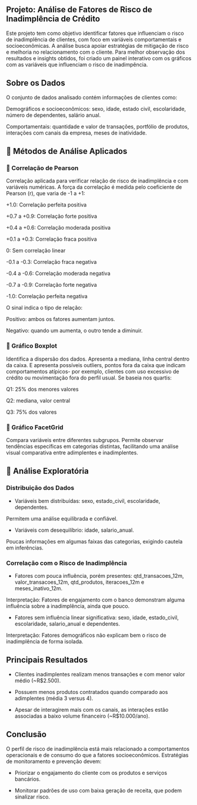 ## Projeto: Análise de Fatores de Risco de Inadimplência de Crédito

Este projeto tem como objetivo identificar fatores que influenciam o risco de inadimplência de clientes, com foco em variáveis comportamentais e socioeconômicas. A análise busca apoiar estratégias de mitigação de risco e melhoria no relacionamento com o cliente. Para melhor observação dos resultados e insights obtidos, foi criado um painel interativo com os gráficos com as variáveis que influenciam o risco de inadimpência.

## Sobre os Dados
O conjunto de dados analisado contém informações de clientes como:

Demográficos e socioeconômicos: sexo, idade, estado civil, escolaridade, número de dependentes, salário anual.

Comportamentais: quantidade e valor de transações, portfólio de produtos, interações com canais da empresa, meses de inatividade.

## 🔎 Métodos de Análise Aplicados

### 📌 Correlação de Pearson

Correlação aplicada para verificar relação de risco de inadimplência e com variáveis numéricas. A força da correlação é medida pelo coeficiente de Pearson (r), que varia de -1 a +1:

+1.0: Correlação perfeita positiva

+0.7 a +0.9: Correlação forte positiva

+0.4 a +0.6: Correlação moderada positiva

+0.1 a +0.3: Correlação fraca positiva

0: Sem correlação linear

-0.1 a -0.3: Correlação fraca negativa

-0.4 a -0.6: Correlação moderada negativa

-0.7 a -0.9: Correlação forte negativa

-1.0: Correlação perfeita negativa

O sinal indica o tipo de relação:

Positivo: ambos os fatores aumentam juntos.

Negativo: quando um aumenta, o outro tende a diminuir.

### 📌 Gráfico Boxplot

Identifica a dispersão dos dados. Apresenta a mediana, linha central dentro da caixa. E apresenta possíveis outliers, pontos fora da caixa que indicam comportamentos atípicos- por exemplo, clientes com uso excessivo de crédito ou movimentação fora do perfil usual. Se baseia nos quartis:

Q1: 25% dos menores valores

Q2: mediana, valor central

Q3: 75% dos valores


### 📌 Gráfico FacetGrid

Compara variáveis entre diferentes subgrupos. Permite observar tendências específicas em categorias distintas, facilitando uma análise visual comparativa entre adimplentes e inadimplentes.

## 🔎 Análise Exploratória

### Distribuição dos Dados

- Variáveis bem distribuídas: sexo, estado_civil, escolaridade, dependentes.

Permitem uma análise equilibrada e confiável.

- Variáveis com desequilíbrio: idade, salario_anual.

Poucas informações em algumas faixas das categorias, exigindo cautela em inferências.

### Correlação com o Risco de Inadimplência

- Fatores com pouca influência, porém presentes: qtd_transacoes_12m, valor_transacoes_12m, qtd_produtos, iteracoes_12m e meses_inativo_12m.

Interpretação: Fatores de engajamento com o banco demonstram alguma influência sobre a inadimplência, ainda que pouco.

- Fatores sem influência linear significativa: sexo, idade, estado_civil, escolaridade, salario_anual e dependentes.

Interpretação: Fatores demográficos não explicam bem o risco de inadimplência de forma isolada.

## Principais Resultados

- Clientes inadimplentes realizam menos transações e com menor valor médio (~R$2.500).

- Possuem menos produtos contratados quando comparado aos adimplentes (média 3 versus 4).

- Apesar de interagirem mais com os canais, as interações estão associadas a baixo volume financeiro (~R$10.000/ano).


## Conclusão
O perfil de risco de inadimplência está mais relacionado a comportamentos operacionais e de consumo do que a fatores socioeconômicos. Estratégias de monitoramento e prevenção devem:

- Priorizar o engajamento do cliente com os produtos e serviços bancários.

- Monitorar padrões de uso com baixa geração de receita, que podem sinalizar risco.

